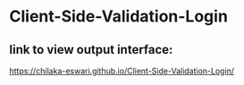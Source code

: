 # Client-Side-Validation-Login

## link to view output interface:
https://chilaka-eswari.github.io/Client-Side-Validation-Login/
